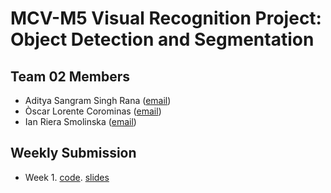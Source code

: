# MCV-M5 Visual Recognition Project: Object Detection and Segmentation

## Team 02 Members
- Aditya Sangram Singh Rana ([email](mailto:adityasangramsingh.rana@e-campus.uab.cat))
- Òscar Lorente Corominas ([email](mailto:oscar.lorentec@e-campus.uab.cat))
- Ian Riera Smolinska ([email](mailto:ianpau.riera@e-campus.uab.cat))
 
## Weekly Submission
- Week 1. [code](https://github.com/IanRiera/MCV-M5/tree/main/week1). [slides](TBA)
